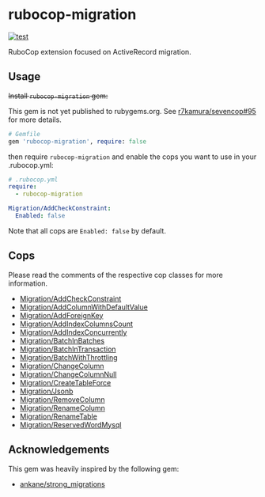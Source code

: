 # rubocop-migration

[![test](https://github.com/r7kamura/rubocop-migration/actions/workflows/test.yml/badge.svg)](https://github.com/r7kamura/rubocop-migration/actions/workflows/test.yml)

RuboCop extension focused on ActiveRecord migration.

## Usage

~~Install `rubocop-migration` gem:~~

This gem is not yet published to rubygems.org.
See [r7kamura/sevencop#95](https://github.com/r7kamura/rubocop-migration/issues/1) for more details.

```ruby
# Gemfile
gem 'rubocop-migration', require: false
```

then require `rubocop-migration` and enable the cops you want to use in your .rubocop.yml:

```yaml
# .rubocop.yml
require:
  - rubocop-migration

Migration/AddCheckConstraint:
  Enabled: false
```

Note that all cops are `Enabled: false` by default.

## Cops

Please read the comments of the respective cop classes for more information.

- [Migration/AddCheckConstraint](lib/rubocop/cop/migration/add_check_constraint.rb)
- [Migration/AddColumnWithDefaultValue](lib/rubocop/cop/migration/add_column_with_default_value.rb)
- [Migration/AddForeignKey](lib/rubocop/cop/migration/add_foreign_key.rb)
- [Migration/AddIndexColumnsCount](lib/rubocop/cop/migration/unique_index_columns_count.rb)
- [Migration/AddIndexConcurrently](lib/rubocop/cop/migration/add_index_concurrently.rb)
- [Migration/BatchInBatches](lib/rubocop/cop/migration/batch_in_batches.rb)
- [Migration/BatchInTransaction](lib/rubocop/cop/migration/batch_in_transaction.rb)
- [Migration/BatchWithThrottling](lib/rubocop/cop/migration/batch_with_throttling.rb)
- [Migration/ChangeColumn](lib/rubocop/cop/migration/change_column.rb)
- [Migration/ChangeColumnNull](lib/rubocop/cop/migration/change_column_null.rb)
- [Migration/CreateTableForce](lib/rubocop/cop/migration/create_table_force.rb)
- [Migration/Jsonb](lib/rubocop/cop/migration/jsonb.rb)
- [Migration/RemoveColumn](lib/rubocop/cop/migration/remove_column.rb)
- [Migration/RenameColumn](lib/rubocop/cop/migration/rename_column.rb)
- [Migration/RenameTable](lib/rubocop/cop/migration/rename_table.rb)
- [Migration/ReservedWordMysql](lib/rubocop/cop/migration/reserved_word_mysql.rb)

## Acknowledgements

This gem was heavily inspired by the following gem:

- [ankane/strong_migrations](https://github.com/ankane/strong_migrations)
